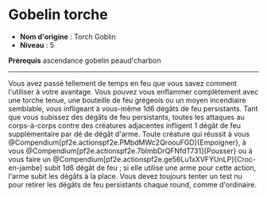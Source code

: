 # Gobelin torche

 * **Nom d'origine** : Torch Goblin
 * **Niveau** : 5


<p><span id="ctl00_MainContent_DetailedOutput"><strong>Prérequis</strong> ascendance gobelin peaud'charbon<br></span></p>
<hr>
<p>Vous avez passé tellement de temps en feu que vous savez comment l'utiliser à votre avantage. Vous pouvez vous enflammer complètement avec une torche tenue, une bouteille de feu grégeois ou un moyen incendiaire semblable, vous infligeant à vous-même 1d6 dégâts de feu persistants. Tant que vous subissez des dégâts de feu persistants, toutes les attaques au corps-à-corps contre des créatures adjacentes infligent 1 dégât de feu supplémentaire par dé de dégât d'arme. Toute créature qui réussit à vous @Compendium[pf2e.actionspf2e.PMbdMWc2QroouFGD]{Empoigner}, à vous @Compendium[pf2e.actionspf2e.7blmbDrQFNfdT731]{Pousser} ou à vous faire un @Compendium[pf2e.actionspf2e.ge56Lu1xXVFYUnLP]{Croc-en-jambe} subit 1d6 dégât de feu ; si elle utilise une arme pour cette action, l'arme subit les dégâts à la place. Vous devez toujours tenter un test nu pour retirer les dégâts de feu persistants chaque round, comme d'ordinaire.&nbsp;</p>